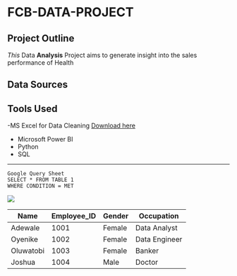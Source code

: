# FCB-DATA-PROJECT

## Project Outline
*This* Data **Analysis** Project aims to generate insight into the sales performance of Health

## Data Sources

## Tools Used
-MS Excel for Data Cleaning [Download here](https://microsoft.com)
- Microsoft Power BI
- Python
- SQL
  
---

```
Google Query Sheet
SELECT * FROM TABLE 1
WHERE CONDITION = MET

```
![](Media.jpg)

|Name|Employee_ID|Gender|Occupation|
|----|-----------|------|----------|
|Adewale|1001|Female|Data Analyst|
|Oyenike|1002|Female|Data Engineer|
|Oluwatobi|1003|Female|Banker|
|Joshua|1004|Male|Doctor|

